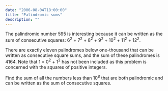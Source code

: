 ```yaml
---
date: "2006-08-04T18:00:00"
title: "Palindromic sums"
description: ""
---
```


<p>The palindromic number 595 is interesting because it can be written as the sum of consecutive squares: 6<sup>2</sup> + 7<sup>2</sup> + 8<sup>2</sup> + 9<sup>2</sup> + 10<sup>2</sup> + 11<sup>2</sup> + 12<sup>2</sup>.</p>
<p>There are exactly eleven palindromes below one-thousand that can be written as consecutive square sums, and the sum of these palindromes is 4164. Note that 1 = 0<sup>2</sup> + 1<sup>2</sup> has not been included as this problem is concerned with the squares of positive integers.</p>
<p>Find the sum of all the numbers less than 10<sup>8</sup> that are both palindromic and can be written as the sum of consecutive squares.</p>

